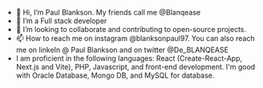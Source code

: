 - 👋 Hi, I’m Paul Blankson. My friends call me @Blanqease
- 👀 I’m a Full stack developer
- 💞️ I’m looking to collaborate and contributing to open-source projects.
- 📫 How to reach me on instagram @blanksonpaul97. You can also reach me on linkeIn @ Paul Blankson and on twitter @De_BLANQEASE
- I am proficient in the following languages: React (Create-React-App, Next.js and Vite), PHP, Javascript, and front-end development. I'm good with Oracle Database, Mongo DB, and MySQL for database.

<!---
BLANQEASE/BLANQEASE is a ✨ special ✨ repository because its `README.md` (this file) appears on your GitHub profile.
You can click the Preview link to take a look at your changes.
--->
